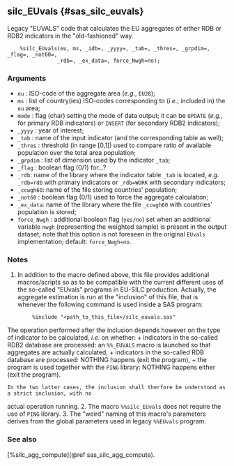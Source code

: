 ## silc_EUvals {#sas_silc_euvals}
Legacy "EUVALS" code that calculates the EU aggregates of either RDB or RDB2 indicators
in the "old-fashioned" way. 

~~~sas
	%silc_EUvals(eu, ms, _idb=, _yyyy=, _tab=, _thres=, _grpdim=, _flag=, _not60=, 
				_rdb=, _ex_data=, force_Nwgh=no);
~~~

### Arguments
* `eu` : ISO-code of the aggregate area (_e.g._, `EU28`);
* `ms` : list of country(ies) ISO-codes corresponding to (_i.e._, included in)  the 
	`eu` area;
* `mode` : flag (char) setting the mode of data output; it can be `UPDATE` (_e.g._, for
	primary RDB indicators) or `INSERT` (for secondary RDB2 indicators);
* `_yyyy` : year of interest;
* `_tab` : name of the input indicator (and the corresponding table as well);
* `_thres` : threshold (in range [0,1]) used to compare ratio of available population
	over the total area population; 
* `_grpdim` : list of dimension used by the indicator `_tab`;
* `_flag` : boolean flag (0/1) for...?  
* `_rdb`: name of the library where the indicator table `_tab` is located, _e.g._ 
	`_rdb=rdb` with primary indicators or `_rdb=WORK` with secondary indicators;
* `_ccwgh60`: name of the file storing countries' population;
* `_not60` : boolean flag (0/1) used to force the aggregate calculation;
* `_ex_data`: name of the library where the file `_ccwgh60` with countries' population 
	is stored;
* `force_Nwgh` : additional boolean flag (`yes/no`) set when an additional variable 
	`nwgh` (representing the weighted sample) is present in the output dataset; note that 
	this option is not foreseen in the original `EUvals` implementation; default: 
	`force_Nwgh=no`.

### Notes
1. In addition to the macro defined above, this file provides additional macros/scripts so 
as to be compatible with the current different uses of the so-called "EUvals" programs in 
EU-SILC production. Actually, the aggregate estimation is run at the "inclusion" of this file,
that is whenever the following command is used inside a SAS program:
~~~sas
		%include "<path_to_this_file>/silc_euvals.sas" 
~~~
The operation performed after the inclusion depends however on the type of indicator to be 
calculated, _i.e._ on whether:
	+ indicators in the so-called RDB2 database are processed: an `%%_EUVALS` macro is launched 
	so that aggregates are actually calculated,
	+ indicators in the so-called RDB database are processed: NOTHING happens (exit the program),
	+ the program is used together with the `PING` library: NOTHING happens either (exit the 
	program).

    In the two latter cases, the inclusion shall therfore be understood as a strict inclusion, with no 
actual operation running.
2. The macro `%%silc_EUvals` does not require the use of `PING` library.
3. The "weird" naming of this macro's parameters derives from the global parameters used in 
legacy `%%EUvals` program. 

### See also
[%silc_agg_compute](@ref sas_silc_agg_compute).
